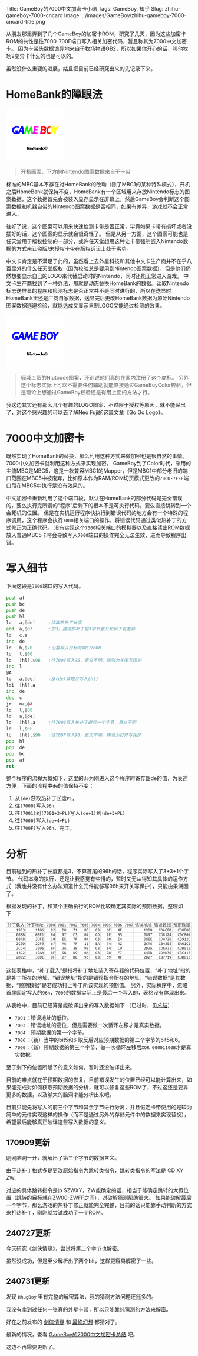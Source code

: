 Title: GameBoy的7000中文加密卡小结
Tags: GameBoy, 知乎
Slug: zhihu-gameboy-7000-cncard
Image: ../images/GameBoy/zhihu-gameboy-7000-cncard-title.png

从朋友那里弄到了几个GameBoy的加密卡ROM，研究了几天，因为这些加密卡ROM的共性是往7000-700F端口写入相关加密代码，暂且称其为7000中文加密卡。
因为卡带头数据诡异地来自于牧场物语GB2，所以如果你开心的话，叫他牧场2变异卡什么的也是可以的。

虽然没什么重要的进展，姑且把目前已经研究出来的先记录下来。

# HomeBank的障眼法

![开机画面，下方的Nintendo图案数据来自于卡带](../images/GameBoy/zhihu-gameboy-7000-cncard-origin.png)

> 开机画面，下方的Nintendo图案数据来自于卡带

标准的MBC基本不存在对HomeBank的改动（除了MBC1的某种特殊模式），开机之后HomeBank就保持不变，HomeBank有一个区域用来存放Nintendo标志的图案数据，这个数据首先会被装入显存显示在屏幕上，然后GameBoy会判断这个图案数据和机器自带的Nintendo图案数据是否相同，如果有差异，游戏就不会正常进入。

往好了说，这个图案可以用来快速检测卡带是否正常，毕竟如果卡带有损坏或者没插好的话，这个图案的显示就会很奇怪了。
但是从另一方面，这个图案可能也是任天堂用于版权控制的一部分，或许任天堂想用这种让卡带强制嵌入Nintendo数据的方式来让盗版/未授权卡带在版权诉讼上处于劣势。

中文卡肯定是不满足于此的，虽然看上去外星科技和其他中文卡生产商并不在乎八百里外的什么任天堂版权（因为校验总是要用到Nintendo图案数据），但是他们仍然想要显示自己的LOGO来代替启动时的Nintendo，同时还能正常进入游戏。
中文卡生产商找到了一种办法，那就是动态替换HomeBank的数据。读取Nintendo标志送屏显的程序和检测标志是否正常并不是同时进行的，所以在送显时HomeBank里还是厂商自家数据，送显完后更改HomeBank数据为原始Nintendo图案数据逃避检验，就能达成又显示自制LOGO又能通过检测的效果。

![骊城工贸的Niutoude图案，还别说他们真的在国内注册了这个商标。另外这个标志实际上可以不需要任何辅助就能直接通过GameBoyColor校验，但是理论上想通过GameBoy校验还是得用上面的方法才行。](../images/GameBoy/zhihu-gameboy-7000-cncard-niutoude.png)

> 骊城工贸的Niutoude图案，还别说他们真的在国内注册了这个商标。
> 另外这个标志实际上可以不需要任何辅助就能直接通过GameBoyColor校验，但是理论上想通过GameBoy校验还是得用上面的方法才行。

我这边其实还有那么几个有趣的LOGO图案，不过限于授权等原因，就不能贴出了，对这个感兴趣的可以去了解Neo Fuji的这篇文章《[Go Go Logo](http://fuji.12bit.club/?tag=researchshit)》。

# 7000中文加密卡

既然实现了HomeBank的替换，那么利用这种方式来做加密也是很自然的事情。7000中文加密卡就利用这种方式来实现加密。
GameBoy到了Color时代，采用的主流MBC是MBC5，这是一款兼容MBC1的Mapper，但是MBC1中部分老旧的端口范围在MBC5中被废弃，比如原本作为RAM/ROM切页模式更改的`7000-7FFF`端口段在MBC5中执行是没有效果的。

中文加密卡重新利用了这个端口段，默认在HomeBank的部分代码是完全错误的，要么执行完所谓的“程序”后剩下的根本不是可执行代码，要么直接跳转到一个会死机的位置。
但是在实机运行程序快执行到错误代码的地方会有一个特殊的程序调用，这个程序会执行`7000`相关端口的操作，将错误代码通过类似热补丁的方式修正为正确代码。
没有实现这个`7000`相关端口的模拟器以及直接读出ROM数据放入普通MBC5卡带会导致写入`7000`端口的操作完全无法生效，进而导致程序出错。

# 写入细节

下面这段是`7000`端口的写入代码。

```asm
push af
push bc
push de
push hl
ld   a,[de]     ;读取热补丁长度
add  a,$03      ;加3，猜测热补丁前3字节意义和余下有差异
ld   c,a
inc  de
ld   h,$70      ;设置写入目标为端口7000
ld   l,$00
ld   [hl],$96   ;往7000写入96，意义不明，猜测为关闭写保护
inc  l
@A
ld   a,[de]     ;从(de)读取并写入(hl)
ldi  [hl],a
inc  de
dec  c
jr   nz,@A
ld   l,$00
ld   a,[de]
ld   [hl],a     ;往7000写入热补丁最后一个字节，意义不明
ld   l,$0F
ld   [hl],$96   ;往700F写入96，意义不明，猜测为打开写保护
pop  hl
pop  de
pop  bc
pop  af
ret
```

整个程序的流程大概如下，这里的`de`为刚进入这个程序时寄存器de的值，为表述方便，下面的流程中`de`的值保持不变：

1. 从`(de)`获取热补丁长度`PL`，
2. 往`(7000)`写入`96h`
3. 往`(7001)`到`(7001+3+PL)`写入`(de+1)`到`(de+3+PL)`
4. 往`(7000)`写入`(de+4+PL)`
5. 往`(700F)`写入`96h`，完工。


# 分析

目前碰到的热补丁长度都是3，不算首尾的96h的话，程序实际写入了3+3+1个字节。
代码本身的执行，还是让我感觉有些懵的，暂时又无从得知其具体的运作方式（我也并没有什么办法知道什么元件能够写96h来开关写保护），只能由果溯因了。

根据发现的补丁，和某个正确执行的ROM比较确定其实际的预期数据，整理如下：

![代码表格](../images/GameBoy/zhihu-gameboy-7000-cncard-table.png)

这张表格中，“补丁载入”是指将补丁地址装入寄存器的代码位置，“补丁地址”指的是补丁所在的地址，“错误地址”指的是错误指令所在的地址，“错误数据”是其数据，“预期数据”是若成功打上补丁所该实现的预期值。
另外，实际程序中，忽略首尾固定写入的`96h`，`7000`的数据实际上是最后一个写入的，表格没有体现出来。

从表格中，目前已经算是能破译出来的写入数据如下 （已过时，见[总结](./GameBoy的7000中文加密卡总结.md)）：

- `7001`：错误地址的低位。
- `7003`：错误地址的高位，但是需要做一次循环左移才是真实数据。
- `7004`：预期数据的第一个字节。
- `7006`：（新）当中的bit5和6 取反后对应预期数据的第二个字节的bit5和6。
- `7000`：（新）预期数据的第三个字节，做一次循环左移后`XOR 00001100B`才是真实数据。

至于剩下的位置所赋予的意义如何，暂时还没破译出来。

目前的难点就在于预期数据的恢复，目前错误发生的位置已经可以能计算出来，如果能完成对如何获取预期数据的分析，就可以修复这些ROM了，不过这还是要靠更多的数据，以及够大的脑洞才能分析出来吧。

目前只能先将写入的前三个字节和其余字节进行分离，并且假定卡带使用的是较为简单的元件实现这样的操作（而不是通过另外的存储元件中的数据来实现替换），希望最后能够真正破译这些写入数据的意义。

## 170909更新

刚刚脑洞一开，就解出了第三个字节的数据含义。

由于热补丁格式多是更改原始指令为跳转类指令，跳转类指令的写法是 CD XY ZW。

对应的具体跳转指令是jp $ZWXY，ZW能确定的话，相当于能确定跳转的大概位置（跳转的目标就在ZW00-ZWFF之间），对破解猜测帮助很大。
如果能破解最后一个字节，那么游戏的热补丁修正就能完全完整，目前的话只能靠手动判断的方式来打热补丁，刚刚就尝试成功了一个ROM。

## 240727更新

今天研究《剑侠情缘》，尝试将第二个字节也解密。

虽然没成功，但是至少解析出了两个bit，这样更容易解密了一些。

## 240731更新

发现 `HhugBoy` 里有完整的解密算法，我的猜测方法问题还挺多的。

我没有拿到过任何一张真的外星卡带，所以只能靠纯猜测的方法来解密。

好在之前发布的 [剑侠情缘](./GameBoy的剑侠情缘加密卡分析汇总.md) 和 [最终幻想](./GameBoy的最终幻想加密卡分析汇总.md) 都猜对了。

最新的情况，查看 [GameBoy的7000中文加密卡总结](./GameBoy的7000中文加密卡总结.md) 吧。

这边不再需要更新了。
